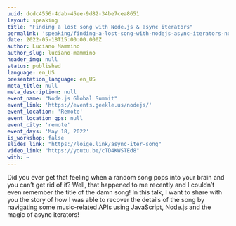 ```yaml
---
uuid: dcdc4556-4dab-45ee-9d82-34be7cea8651
layout: speaking
title: "Finding a lost song with Node.js & async iterators"
permalink: 'speaking/finding-a-lost-song-with-nodejs-async-iterators-nodejs-global-summit'
date: 2022-05-18T15:00:00.000Z
author: Luciano Mammino
author_slug: luciano-mammino
header_img: null
status: published
language: en_US
presentation_language: en_US
meta_title: null
meta_description: null
event_name: "Node.js Global Summit"
event_link: 'https://events.geekle.us/nodejs/'
event_location: 'Remote'
event_location_gps: null
event_city: 'remote'
event_days: 'May 18, 2022'
is_workshop: false
slides_link: "https://loige.link/async-iter-song"
video_link: "https://youtu.be/cTD4KWSTEd8"
with: ~
---
```


Did you ever get that feeling when a random song pops into your brain and you can’t get rid of it? Well, that happened to me recently and I couldn’t even remember the title of the damn song! In this talk, I want to share with you the story of how I was able to recover the details of the song by navigating some music-related APIs using JavaScript, Node.js and the magic of async iterators!
